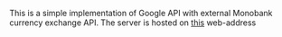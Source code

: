 This is a simple implementation of Google API with external Monobank currency exchange API. The server is hosted on [this](https://yaoleksa.pythonanywhere.com/) web-address